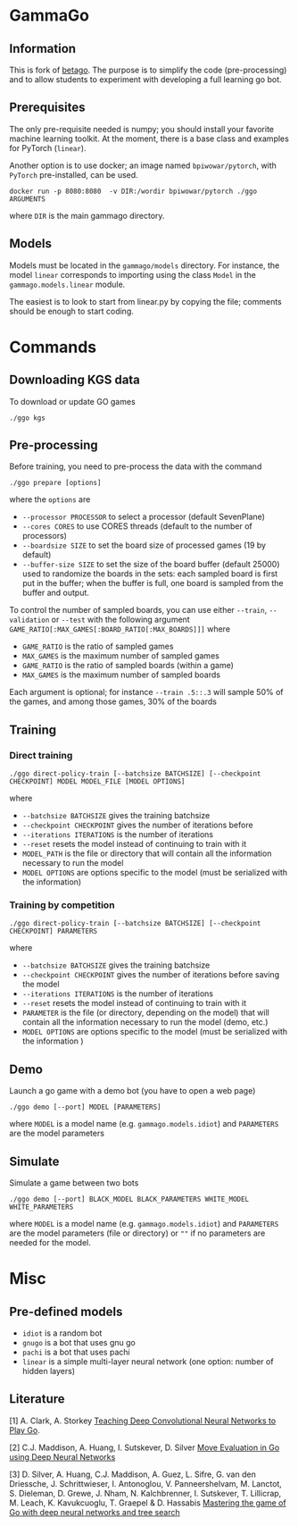 # GammaGo 

## Information

This is fork of [betago](http://betago.github.com). The purpose is to simplify 
the code (pre-processing) and to allow students to experiment with
developing a full learning go bot.

## Prerequisites

The only pre-requisite needed is numpy; you should install your favorite 
machine learning toolkit. At the moment, there is a base class and examples 
for PyTorch (`linear`).

Another option is to use docker; an image named `bpiwowar/pytorch`, with `PyTorch` pre-installed,
can be used.

```
docker run -p 8080:8080  -v DIR:/wordir bpiwowar/pytorch ./ggo ARGUMENTS
```

where `DIR` is the main gammago directory.


## Models 

Models must be located in the `gammago/models` directory. For instance, the
model `linear` corresponds to importing using the class `Model` in
the `gammago.models.linear` module.

The easiest is to look to start from linear.py by copying the file; comments
should be enough to start coding.


# Commands

## Downloading KGS data

To download or update GO games

```
./ggo kgs
```

## Pre-processing

Before training, you need to pre-process the data with the command 

```./ggo prepare [options]```

where the `options` are

- `--processor PROCESSOR` to select a processor  (default SevenPlane)
- `--cores CORES` to use CORES threads (default to the number of processors)
- `--boardsize SIZE` to set the board size of processed games (19 by default)
- `--buffer-size SIZE` to set the size of the board buffer (default 25000) used to randomize the boards in the sets:
  each sampled board is first put in the buffer; when the buffer is full, one board is sampled from the buffer and output.

To control the number of sampled boards, you can use either `--train`, `--validation`
or `--test` with the following argument `GAME_RATIO[:MAX_GAMES[:BOARD_RATIO[:MAX_BOARDS]]]` where

- `GAME_RATIO` is the ratio of sampled games
- `MAX_GAMES` is the maximum number of sampled games
- `GAME_RATIO` is the ratio of sampled boards (within a game)
- `MAX_GAMES` is the maximum number of sampled boards

Each argument is optional; for instance `--train .5::.3` will sample 50% of the games, and among those games, 30% of the boards

## Training

### Direct training

```./ggo direct-policy-train [--batchsize BATCHSIZE] [--checkpoint CHECKPOINT] MODEL MODEL_FILE [MODEL OPTIONS]```

where

- `--batchsize BATCHSIZE` gives the training batchsize
- `--checkpoint CHECKPOINT` gives the number of iterations before 
- `--iterations ITERATIONS` is the number of iterations
- `--reset` resets the model instead of continuing to train with it
- `MODEL_PATH` is the file or directory that will contain all the information necessary to run the model
- `MODEL OPTIONS` are options specific to the model (must be serialized with the information)

### Training by competition

```./ggo direct-policy-train [--batchsize BATCHSIZE] [--checkpoint CHECKPOINT] PARAMETERS```

where

- `--batchsize BATCHSIZE` gives the training batchsize
- `--checkpoint CHECKPOINT` gives the number of iterations before saving the model
- `--iterations ITERATIONS` is the number of iterations
- `--reset` resets the model instead of continuing to train with it
- `PARAMETER` is the file (or directory, depending on the model) that will contain all the information necessary to run the model (demo, etc.)
- `MODEL OPTIONS` are options specific to the model (must be serialized with the information )


## Demo

Launch a go game with a demo bot (you have to open a web page)

```./ggo demo [--port] MODEL [PARAMETERS]```

where `MODEL` is a model name (e.g. `gammago.models.idiot`) and `PARAMETERS` 
are the model parameters

## Simulate

Simulate a game between two bots

```./ggo demo [--port] BLACK_MODEL BLACK_PARAMETERS WHITE_MODEL WHITE_PARAMETERS```

where `MODEL` is a model name (e.g. `gammago.models.idiot`) and `PARAMETERS` 
are the model parameters (file or directory) or `""` if no parameters are
needed for the model.


# Misc

## Pre-defined models

- `idiot` is a random bot
- `gnugo` is a bot that uses gnu go
- `pachi` is a bot that uses pachi
- `linear` is a simple multi-layer neural network (one option: number of hidden layers)

## Literature

[1] A. Clark, A. Storkey [Teaching Deep Convolutional Neural Networks to Play Go](http://arxiv.org/pdf/1412.3409v2.pdf).

[2] C.J. Maddison, A. Huang, I. Sutskever, D. Silver [Move Evaluation in Go using Deep Neural Networks](http://arxiv.org/pdf/1412.6564v2.pdf)

[3] D. Silver, A. Huang, C.J. Maddison,	A. Guez, L. Sifre, G. van den Driessche, J. Schrittwieser, I. Antonoglou, V. Panneershelvam, M. Lanctot, S. Dieleman, D. Grewe,	J. Nham, N. Kalchbrenner, I. Sutskever,	T. Lillicrap, M. Leach,	K. Kavukcuoglu,	T. Graepel	& D. Hassabis [Mastering the game of Go with deep neural networks and tree search](http://www.nature.com/nature/journal/v529/n7587/full/nature16961.html)
